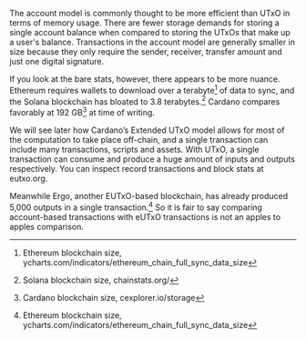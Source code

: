 The account model is commonly thought to be more efficient than UTxO in terms of memory usage. There are fewer storage demands for storing a single account balance when compared to storing the UTxOs that make up a user's balance. Transactions in the account model are generally smaller in size because they only require the sender, receiver, transfer amount and just one digital signature. 

If you look at the bare stats, however, there appears to be more nuance. Ethereum requires wallets to download over a terabyte[^1] of data to sync, and the Solana blockchain has bloated to 3.8 terabytes.[^2] Cardano compares favorably at 192 GB[^3] at time of writing.  

We will see later how Cardano’s Extended UTxO model allows for most of the computation to take place off-chain, and a single transaction can include many transactions, scripts and assets. With UTxO, a single transaction can consume and produce a huge amount of inputs and outputs respectively. You can inspect record transactions and block stats at eutxo.org. 

Meanwhile Ergo, another EUTxO-based blockchain, has already produced 5,000 outputs in a single transaction.[^1] So it is fair to say comparing account-based transactions with eUTxO transactions is not an apples to apples comparison.

[^1]: Ethereum blockchain size, ycharts.com/indicators/ethereum_chain_full_sync_data_size
[^2]: Solana blockchain size, chainstats.org/
[^3]: Cardano blockchain size, cexplorer.io/storage
[^4]: Ergo transaction, youtube.com/watch?v=pIE4UfPI174
